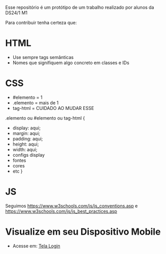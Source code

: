 Esse repositório é um protótipo de um trabalho realizado por alunos da DS24/1 M1

Para contribuir tenha certeza que:

# HTML
- Use sempre tags semânticas 
- Nomes que signifiquem algo concreto em classes e IDs

# CSS
- #elemento = 1
- .elemento = mais de 1
- tag-html = CUIDADO AO MUDAR ESSE

.elemento ou #elemento ou tag-html {
- display: aqui;
- margin: aqui;
- padding: aqui;
- height: aqui;
- width: aqui;
- configs display
- fontes
- cores
- etc
}

# JS
Seguimos https://www.w3schools.com/js/js_conventions.asp e https://www.w3schools.com/js/js_best_practices.asp

# Visualize em seu Dispositivo Mobile
- Acesse em: [Tela Login](https://earthquake-technologies.github.io/Projeto-SA/html/login.html)

